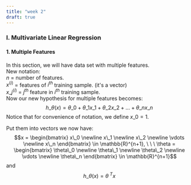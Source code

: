 ```yaml
---
title: "week 2"
draft: true
---
```

### I. Multivariate Linear Regression
#### 1. Multiple Features
In this section, we will have data set with multiple features. <br>
New notation: <br>
$n$ = number of features. <br>
$x^{(i)}$ = features of $i^{th}$ training sample. (it's a vector)<br>
$x\_j^{(i)}$ =  $j^{th}$ feature in $i^{th}$ training sample. <br>
Now our new hypothesis for multiple features becomes:
$$h\_\theta(x) = \theta\_0 + \theta\_1 x\_1 + \theta\_2 x\_2 + ... + \theta\_n x\_n$$
Notice that for convenience of notation, we define $x\_0 = 1$. 

Put them into vectors we now have:
$$x = \begin{bmatrix} x\_0 \newline x\_1 \newline x\_2 \newline \vdots \newline x\_n \end{bmatrix} \in \mathbb{R}^{n+1}, \ \ \
\theta = \begin{bmatrix} \theta\_0 \newline \theta\_1 \newline \theta\_2 \newline \vdots \newline \theta\_n \end{bmatrix} \in \mathbb{R}^{n+1}$$
and
$$h\_\theta (x) = \theta^{\ T} x$$